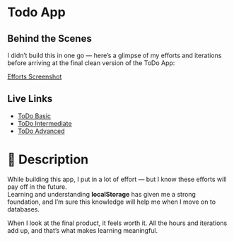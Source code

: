 # Todo App

## Behind the Scenes

I didn’t build this in one go — here’s a glimpse of my efforts and iterations  
before arriving at the final clean version of the ToDo App:

[Efforts Screenshot](./ToDo-Efforts.png)

## Live Links

-   [ToDo Basic](https://aniket23padalkar.github.io/ToDo-App/Basic/)
-   [ToDo Intermediate](https://aniket23padalkar.github.ToDo-App/Intermediate/)
-   [ToDo Advanced](https://aniket23padalkar.github.io/ToDo-App/Advanced/)

# 📝 Description

While building this app, I put in a lot of effort — but I know these efforts will pay off in the future.  
Learning and understanding **localStorage** has given me a strong foundation, and I’m sure this knowledge will help me when I move on to databases.

When I look at the final product, it feels worth it. All the hours and iterations add up, and that’s what makes learning meaningful.
